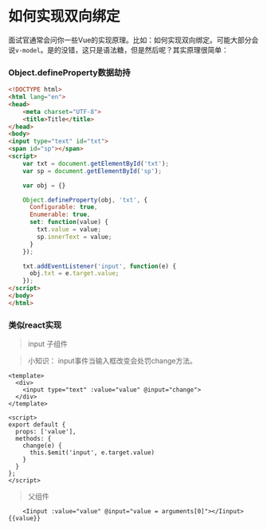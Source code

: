# 如何实现双向绑定

面试官通常会问你一些Vue的实现原理。比如：如何实现双向绑定。可能大部分会说`v-model`。是的没错，这只是语法糖，但是然后呢？其实原理很简单：

### Object.defineProperty数据劫持

```html
<!DOCTYPE html>
<html lang="en">
<head>
    <meta charset="UTF-8">
    <title>Title</title>
</head>
<body>
<input type="text" id="txt">
<span id="sp"></span>
<script>
    var txt = document.getElementById('txt');
    var sp = document.getElementById('sp');

    var obj = {}

    Object.defineProperty(obj, 'txt', {
      Configurable: true,
      Enumerable: true,
      set: function(value) {
        txt.value = value;
        sp.innerText = value;
      }
    });

    txt.addEventListener('input', function(e) {
      obj.txt = e.target.value;
    });
</script>
</body>
</html>
```

### 类似react实现

> input 子组件

> 小知识： input事件当输入框改变会处罚change方法。
 
```
<template>
  <div>
    <input type="text" :value="value" @input="change">
  </div>
</template>

<script>
export default {
  props: ['value'],
  methods: {
    change(e) {
      this.$emit('input', e.target.value)
    }
  }
};
</script>

```

> 父组件

```
    <Iinput :value="value" @input="value = arguments[0]"></Iinput>{{value}}
```